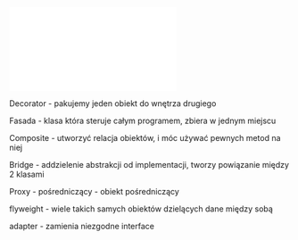 ![DesignPatterns2](/Notatki/Semestr%202/Programowanie%20obiektowe/Wyk%C5%82ady/Wyk%C5%82ad%209/DesignPatterns2.pdf)



Decorator - pakujemy jeden obiekt do wnętrza drugiego

Fasada - klasa która steruje całym programem, zbiera w jednym miejscu

Composite - utworzyć relacja obiektów, i móc używać pewnych metod na niej

Bridge - addzielenie abstrakcji od implementacji, tworzy powiązanie między 2 klasami

Proxy - pośredniczący - obiekt pośredniczący

flyweight - wiele takich samych obiektów dzielących dane między sobą

adapter - zamienia niezgodne interface

